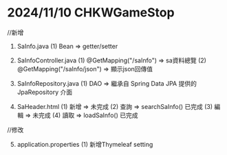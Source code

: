 # 2024/11/10 CHKWGameStop

//新增
1. SaInfo.java
(1) Bean => getter/setter

2. SaInfoController.java
(1) @GetMapping("/saInfo") => sa資料總覽
(2) @GetMapping("/saInfo/json") => 顯示json回傳值

3. SaInfoRepository.java
(1) DAO => 繼承自 Spring Data JPA 提供的 JpaRepository 介面

4. SaHeader.html
(1) 新增 => 未完成
(2) 查詢 => searchSaInfo() 已完成 
(3) 編輯 => 未完成
(4) 讀取 => loadSaInfo() 已完成

//修改

5. application.properties
(1) 新增Thymeleaf setting 
